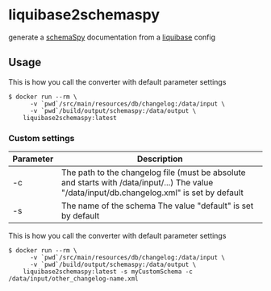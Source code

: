 # liquibase2schemaspy
generate a [schemaSpy](http://schemaspy.org) documentation from a [liquibase](https://www.liquibase.org/) config

## Usage

This is how you call the converter with default parameter settings

```
$ docker run --rm \
      -v `pwd`/src/main/resources/db/changelog:/data/input \
      -v `pwd`/build/output/schemaspy:/data/output \
    liquibase2schemaspy:latest
```

### Custom settings

| Parameter | Description                                                                                                                                    |
|-----------|------------------------------------------------------------------------------------------------------------------------------------------------|
| -c        | The path to the changelog file (must be absolute and starts with /data/input/...)   The value "/data/input/db.changelog.xml" is set by default |
| -s        | The name of the schema   The value "default" is set by default                                                                                 |

This is how you call the converter with default parameter settings

```
$ docker run --rm \
      -v `pwd`/src/main/resources/db/changelog:/data/input \
      -v `pwd`/build/output/schemaspy:/data/output \
    liquibase2schemaspy:latest -s myCustomSchema -c /data/input/other_changelog-name.xml
```
